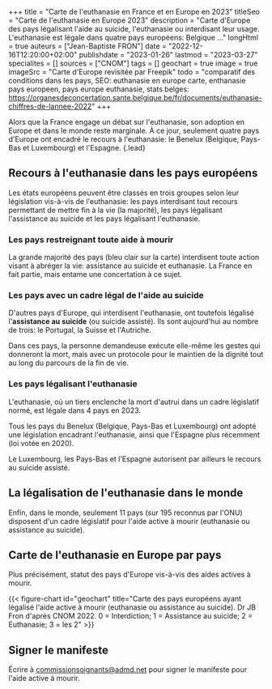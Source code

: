 +++
title = "Carte de l'euthanasie en France et en Europe en 2023"
titleSeo = "Carte de l'euthanasie en Europe 2023"
description = "Carte d'Europe des pays légalisant l'aide au suicide, l'euthanasie ou interdisant leur usage. L'euthanasie est légale dans quatre pays européens: Belgique ..."
longHtml = true
auteurs = ["Jean-Baptiste FRON"]
date = "2022-12-16T12:20:00+02:00"
publishdate = "2023-01-26"
lastmod = "2023-03-27"
specialites = []
sources = ["CNOM"]
tags = []
geochart = true
image = true
imageSrc = "Carte d'Europe revisitée par Freepik"
todo = "comparatif des conditions dans les pays, SEO: euthanasie en europe carte, enthanasie pays europeen, pays europe euthanasie, stats belges: https://organesdeconcertation.sante.belgique.be/fr/documents/euthanasie-chiffres-de-lannee-2022"
+++

Alors que la France engage un débat sur l'euthanasie, son adoption en Europe et dans le monde reste marginale. À ce jour, seulement quatre pays d'Europe ont encadré le recours à l'euthanasie: le Benelux (Belgique, Pays-Bas et Luxembourg) et l'Espagne.
{.lead}

## Recours à l'euthanasie dans les pays européens

Les états européens peuvent être classés en trois groupes selon leur législation vis-à-vis de l'euthanasie: les pays interdisant tout recours permettant de mettre fin à la vie (la majorité), les pays légalisant l'assistance au suicide et les pays légalisant l'euthanasie.

### Les pays restreignant toute aide à mourir

La grande majorité des pays (bleu clair sur la carte) interdisent toute action visant à abréger la vie: assistance au suicide et euthanasie. La France en fait partie, mais entame une concertation à ce sujet.

### Les pays avec un cadre légal de l'aide au suicide

D'autres pays d'Europe, qui interdisent l'euthanasie, ont toutefois légalisé l'**assistance au suicide** (ou suicide assisté). Ils sont aujourd'hui au nombre de trois: le Portugal, la Suisse et l'Autriche.

Dans ces pays, la personne demandeuse exécute elle-même les gestes qui donneront la mort, mais avec un protocole pour le maintien de la dignité tout au long du parcours de la fin de vie.

### Les pays légalisant l'euthanasie

L'euthanasie, où un tiers enclenche la mort d'autrui dans un cadre législatif normé, est légale dans 4 pays en 2023.

Tous les pays du Benelux (Belgique, Pays-Bas et Luxembourg) ont adopté une législation encadrant l'euthanasie, ainsi que l'Espagne plus récemment (loi votée en 2020).

Le Luxembourg, les Pays-Bas et l'Espagne autorisent par ailleurs le recours au suicide assisté.

## La légalisation de l'euthanasie dans le monde

Enfin, dans le monde, seulement 11 pays (sur 195 reconnus par l'ONU) disposent d'un cadre législatif pour l'aide active à mourir (euthanasie ou assistance au suicide).

## Carte de l'euthanasie en Europe par pays

Plus précisément, statut des pays d'Europe vis-à-vis des aides actives à mourir.

{{< figure-chart id="geochart" title="Carte des pays européens ayant légalisé l'aide active à mourir (euthanasie ou assistance au suicide). Dr JB Fron d'après CNOM 2022. 0 = Interdiction; 1 = Assistance au suicide; 2 = Euthanasie; 3 = les 2" >}}

<script>
function drawRegionsMap() {
  var geoData = google.visualization.arrayToDataTable([
    ['Country', 'Réglementation'],
    ['Austria', 1],
    ['Belgium', 2],
    ['Bulgaria', 0],
    ['Croatia', 0],
    ['Cyprus', 0],
    ['Czech Republic', 0],
    ['Denmark', 0],
    ['Estonia', 0],
    ['Finland', 0],
    ['France', 0],
    ['Germany', 0],
    ['Greece', 0],
    ['Hungary', 0],
    ['Ireland', 0],
    ['Italy', 0],
    ['Latvia', 0],
    ['Lithuania', 0],
    ['Luxembourg', 3],
    ['Malta', 0],
    ['Netherlands', 3],
    ['Norway', 0],
    ['Poland', 0],
    ['Portugal', 1],
    ['Romania', 0],
    ['Slovakia', 0],
    ['Slovenia', 0],
    ['Spain', 3],
    ['Sweden', 0],
    ['Switzerland', 1],
    ['GB', 0],
  ])
  var geoOptions = {
  colorAxis: {minValue: 0,  colors: ['#ECEDFE', '#4150f5']},
  datalessRegionColor: '#fff',
  legend: {textStyle: {fontName: 'Roboto, sans-serif' }},
  region: '150',
  tooltip: {showColorCode: true}
  }
  var chart = new google.visualization.GeoChart(document.getElementById('geochart'))
  chart.draw(geoData, geoOptions)
}
</script>

## Signer le manifeste

Écrire à commissionsoignants@admd.net pour signer le manifeste pour l'aide active à mourir.
